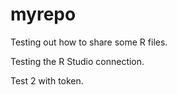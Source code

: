# myrepo
Testing out how to share some R files.

Testing the R Studio connection.

Test 2 with token.
